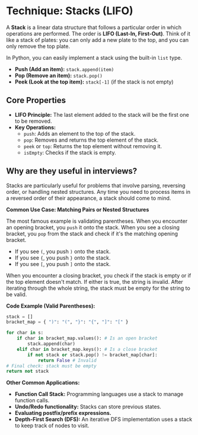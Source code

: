 
# Technique: Stacks (LIFO)

A **Stack** is a linear data structure that follows a particular order in which operations are performed. The order is **LIFO (Last-In, First-Out)**. Think of it like a stack of plates: you can only add a new plate to the top, and you can only remove the top plate.

In Python, you can easily implement a stack using the built-in `list` type. 

- **Push (Add an item):** `stack.append(item)`
- **Pop (Remove an item):** `stack.pop()`
- **Peek (Look at the top item):** `stack[-1]` (if the stack is not empty)

## Core Properties

- **LIFO Principle:** The last element added to the stack will be the first one to be removed.
- **Key Operations:**
    - `push`: Adds an element to the top of the stack.
    - `pop`: Removes and returns the top element of the stack.
    - `peek` or `top`: Returns the top element without removing it.
    - `isEmpty`: Checks if the stack is empty.

## Why are they useful in interviews?

Stacks are particularly useful for problems that involve parsing, reversing order, or handling nested structures. Any time you need to process items in a reversed order of their appearance, a stack should come to mind.

**Common Use Case: Matching Pairs or Nested Structures**

The most famous example is validating parentheses. When you encounter an opening bracket, you `push` it onto the stack. When you see a closing bracket, you `pop` from the stack and check if it's the matching opening bracket. 

- If you see `(`, you push `)` onto the stack.
- If you see `{`, you push `}` onto the stack.
- If you see `[`, you push `]` onto the stack.

When you encounter a closing bracket, you check if the stack is empty or if the top element doesn't match. If either is true, the string is invalid. After iterating through the whole string, the stack must be empty for the string to be valid.

**Code Example (Valid Parentheses):**
```python
stack = []
bracket_map = { ")": "(", "}": "{", "]": "[" }

for char in s:
    if char in bracket_map.values(): # Is an open bracket
        stack.append(char)
    elif char in bracket_map.keys(): # Is a close bracket
        if not stack or stack.pop() != bracket_map[char]:
            return False # Invalid
# Final check: stack must be empty
return not stack
```

**Other Common Applications:**
- **Function Call Stack:** Programming languages use a stack to manage function calls.
- **Undo/Redo functionality:** Stacks can store previous states.
- **Evaluating postfix/prefix expressions.**
- **Depth-First Search (DFS):** An iterative DFS implementation uses a stack to keep track of nodes to visit.
